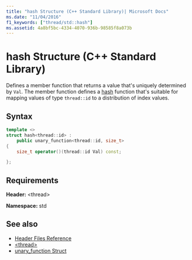 ```yaml
---
title: "hash Structure (C++ Standard Library)| Microsoft Docs"
ms.date: "11/04/2016"
f1_keywords: ["thread/std::hash"]
ms.assetid: 4a8bf5bc-4334-4070-936b-98585f8a073b
---
```

# hash Structure (C++ Standard Library)

Defines a member function that returns a value that's uniquely determined by `Val`. The member function defines a [hash](../standard-library/hash-class.md) function that's suitable for mapping values of type `thread::id` to a distribution of index values.

## Syntax

```cpp
template <>
struct hash<thread::id> :
    public unary_function<thread::id, size_t>
{
    size_t operator()(thread::id Val) const;

};
```

## Requirements

**Header:** \<thread>

**Namespace:** std

## See also

- [Header Files Reference](../standard-library/cpp-standard-library-header-files.md)
- [\<thread>](../standard-library/thread.md)
- [unary_function Struct](../standard-library/unary-function-struct.md)
